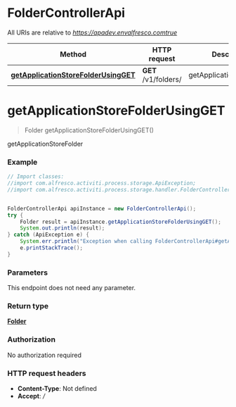 # FolderControllerApi

All URIs are relative to *https://apadev.envalfresco.comtrue*

Method | HTTP request | Description
------------- | ------------- | -------------
[**getApplicationStoreFolderUsingGET**](FolderControllerApi.md#getApplicationStoreFolderUsingGET) | **GET** /v1/folders/ | getApplicationStoreFolder


<a name="getApplicationStoreFolderUsingGET"></a>
# **getApplicationStoreFolderUsingGET**
> Folder getApplicationStoreFolderUsingGET()

getApplicationStoreFolder

### Example
```java
// Import classes:
//import com.alfresco.activiti.process.storage.ApiException;
//import com.alfresco.activiti.process.storage.handler.FolderControllerApi;


FolderControllerApi apiInstance = new FolderControllerApi();
try {
    Folder result = apiInstance.getApplicationStoreFolderUsingGET();
    System.out.println(result);
} catch (ApiException e) {
    System.err.println("Exception when calling FolderControllerApi#getApplicationStoreFolderUsingGET");
    e.printStackTrace();
}
```

### Parameters
This endpoint does not need any parameter.

### Return type

[**Folder**](Folder.md)

### Authorization

No authorization required

### HTTP request headers

 - **Content-Type**: Not defined
 - **Accept**: */*

